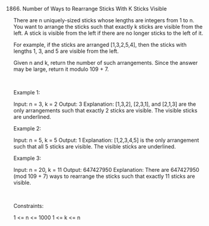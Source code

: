1866. Number of Ways to Rearrange Sticks With K Sticks Visible

There are n uniquely-sized sticks whose lengths are integers from 1 to n. You want to arrange the sticks such that exactly k sticks are visible from the left. A stick is visible from the left if there are no longer sticks to the left of it.

For example, if the sticks are arranged [1,3,2,5,4], then the sticks with lengths 1, 3, and 5 are visible from the left.

Given n and k, return the number of such arrangements. Since the answer may be large, return it modulo 109 + 7.

 

Example 1:

Input: n = 3, k = 2
Output: 3
Explanation: [1,3,2], [2,3,1], and [2,1,3] are the only arrangements such that exactly 2 sticks are visible.
The visible sticks are underlined.


Example 2:

Input: n = 5, k = 5
Output: 1
Explanation: [1,2,3,4,5] is the only arrangement such that all 5 sticks are visible.
The visible sticks are underlined.


Example 3:

Input: n = 20, k = 11
Output: 647427950
Explanation: There are 647427950 (mod 109 + 7) ways to rearrange the sticks such that exactly 11 sticks are visible.


 

Constraints:

1 <= n <= 1000
1 <= k <= n
